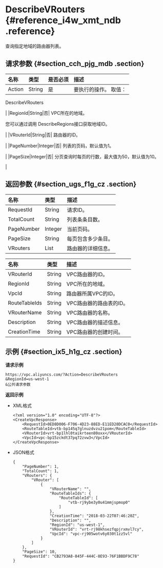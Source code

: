 # DescribeVRouters {#reference_i4w_xmt_ndb .reference}

查询指定地域的路由器列表。

## 请求参数 {#section_cch_pjg_mdb .section}

|名称|类型|是否必须|描述|
|:-|:-|:---|:-|
|Action|String|是| 要执行的操作。 取值：

 DescribeVRouters

 |
|RegionId|String|否| VPC所在的地域。

 您可以通过调用 DescribeRegions接口获取地域ID。

 |
|VRouterId|String|否| 路由器的ID。

 |
|PageNumber|Integer|否| 列表的页码，默认值为1。

 |
|PageSize|Integer|否| 分页查询时每页的行数，最大值为50，默认值为10。

 |

## 返回参数 {#section_ugs_f1g_cz .section}

|名称|类型|描述|
|:-|:-|:-|
|RequestId|String|请求ID。|
|TotalCount|String|列表条条目数。|
|PageNumber|Integer|当前页码。|
|PageSize|String|每页包含多少条目。|
|VRouters|List|路由器的详细信息。|

|名称|类型|描述|
|:-|:-|:-|
|VRouterId|String|VPC路由器的ID。|
|RegionId|String|VPC所在的地域。|
|VpcId|String|路由器所属VPC的ID。|
|RouteTableIds|String|VPC路由器的路由表的ID。|
|VRouterName|String|VPC路由器的名称。|
|Description|String|VPC路由器的描述信息。|
|CreationTime|String|VPC路由器的创建时间。|

## 示例 {#section_ix5_h1g_cz .section}

**请求示例**

``` {#createVPCpub}
https://vpc.aliyuncs.com/?Action=DescribeVRouters
&RegionId=us-west-1
&公共请求参数
```

**返回示例**

-   XML格式

    ```
    <?xml version="1.0" encoding="UTF-8"?>
    <CreateVpcResponse>
        <RequestId>0ED8D006-F706-4D23-88ED-E11ED28DCAC0</RequestId>
        <RouteTableId>vtb-bp145q7glnuzdvzu21pom</RouteTableId>
        <VRouterId>vrt-bp1lhl0taikrteen80oxx</VRouterId>
        <VpcId>vpc-bp15zckdt37pq72zvw3</VpcId>
    </CreateVpcResponse>
    ```

-   JSON格式

    ```
    {
        "PageNumber": 1, 
        "TotalCount": 1, 
        "VRouters": {
            "VRouter": [
                {
                    "VRouterName": "", 
                    "RouteTableIds": {
                        "RouteTableId": [
                            "vtb-rj9ybe3y0u41mmjspmop0"
                        ]
                    }, 
                    "CreationTime": "2018-03-22T07:46:20Z", 
                    "Description": "", 
                    "RegionId": "us-west-1", 
                    "VRouterId": "vrt-rj98khsezfqpjrxmvl7cy", 
                    "VpcId": "vpc-rj905wotv6y030t1zz5vl"
                }
            ]
        }, 
        "PageSize": 10, 
        "RequestId": "CB2793A8-845F-444C-8E93-76F1BBDF9C78"
    }
    ```


